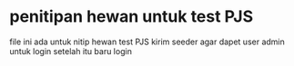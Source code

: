 # penitipan hewan untuk test PJS
file ini ada untuk nitip hewan test PJS
kirim seeder agar dapet user admin untuk login
setelah itu baru login
